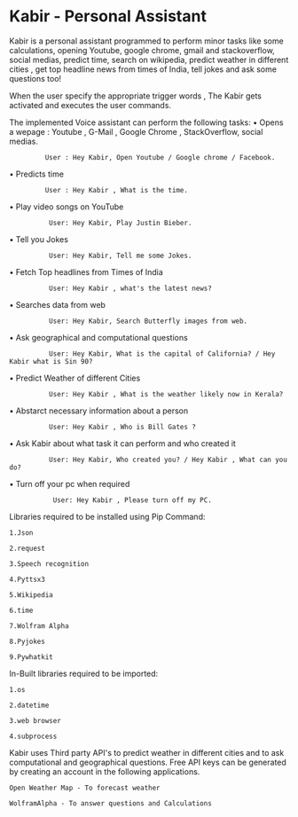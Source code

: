 # Kabir - Personal Assistant
Kabir is a personal assistant programmed to perform minor tasks like some calculations, opening Youtube, google chrome, gmail and stackoverflow, social medias, predict time, search on wikipedia, predict weather in different cities , get top headline news from times of India, tell jokes and ask some questions too!

When the user specify the appropriate trigger words , The Kabir gets activated and executes the user commands.

The implemented Voice assistant can perform the following tasks:
•	Opens a wepage : Youtube , G-Mail , Google Chrome , StackOverflow, social medias.

             User : Hey Kabir, Open Youtube / Google chrome / Facebook.

•	Predicts time

             User : Hey Kabir , What is the time.

•	Play video songs on YouTube

              
              User: Hey Kabir, Play Justin Bieber.
              
•	Tell you Jokes

              User: Hey Kabir, Tell me some Jokes.

•	Fetch Top headlines from Times of India

              User: Hey Kabir , what's the latest news?

•	Searches data from web

              User: Hey Kabir, Search Butterfly images from web.

•	Ask geographical and computational questions

              User: Hey Kabir, What is the capital of California? / Hey Kabir what is Sin 90?


•	Predict Weather of different Cities

              User: Hey Kabir , What is the weather likely now in Kerala?

•	Abstarct necessary information about a person

              User: Hey Kabir , Who is Bill Gates ?

•	Ask Kabir about what task it can perform and who created it

              User: Hey Kabir, Who created you? / Hey Kabir , What can you do?

•	Turn off your pc when required

	           User: Hey Kabir , Please turn off my PC.


Libraries required to be installed using Pip Command:

    1.Json

    2.request

    3.Speech recognition

    4.Pyttsx3

    5.Wikipedia

    6.time

    7.Wolfram Alpha

    8.Pyjokes

    9.Pywhatkit



In-Built libraries required to be imported:

    1.os

    2.datetime

    3.web browser

    4.subprocess


Kabir uses Third party API's to predict weather in different cities and to ask computational and geographical questions. Free API keys can be generated by creating an account in the following applications.

    Open Weather Map - To forecast weather

    WolframAlpha - To answer questions and Calculations
    
    
    
    

